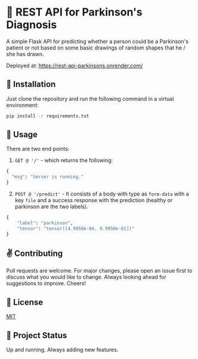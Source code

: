 # 💢 REST API for Parkinson's Diagnosis

A simple Flask API for predicting whether a person could be a Parkinson's patient or not based on some basic drawings of random shapes that he / she has drawn.

Deployed at: https://rest-api-parkinsons.onrender.com/

## 🚀 Installation

Just clone the repository and run the following command in a virtual environment:

```bash
pip install -r requirements.txt
```

## 📣 Usage

There are two end points:

1. ```GET @ '/'``` - which returns the following:

```python
{
  "msg": "Server is running."
}
```

2. ```POST @ '/predict'``` - It consists of a body with type as ```form-data``` with a key ```file``` and a success response with the prediction (healthy or parkinson are the two labels).

```python
{
    "label": "parkinson",
    "tensor": "tensor([4.9958e-04, 9.9950e-01])"
}
```

## ✌️ Contributing

Pull requests are welcome. For major changes, please open an issue first to discuss what you would like to change. Always looking ahead for suggestions to improve. Cheers!

## 📜 License

[MIT](https://choosealicense.com/licenses/mit/)

## 🔨 Project Status

Up and running. Always adding new features.
